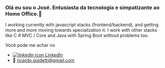 ### Olá eu sou o José. Entusiasta da tecnologia e simpatizante ao Home Office.👋

I working currently with javascript stacks (frontend/backend), and getting more and more moving towards specialization it. I work with other stacks like C # MVC / Core and Java with Spring Boot without problems too.

Você pode me achar no 
- [![linkedin icon][linkedinIcon] LinkedIn][linkedinUrl] 
- :email: <a href="mailto:ricardo.guidetti@gmail.com">ricardo.guidetti@gmail.com</a>

<!--Links Url -->
[linkedinUrl]: https://www.linkedin.com/in/josericardogjr/
<!-- icons links -->
[linkedinIcon]: https://raw.githubusercontent.com/MartinHeinz/MartinHeinz/master/linkedin-3-16.png
